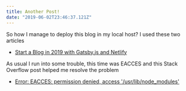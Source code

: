 ```yaml
---
title: Another Post!
date: "2019-06-02T23:46:37.121Z"
---
```


So how I manage to deploy this blog in my local host? I used these two articles

- [Start a Blog in 2019 with Gatsby.js and Netlify](https://daveceddia.com/start-blog-gatsby-netlify/)

As usual I run into some trouble, this time was EACCES and this Stack Overflow post helped me resolve the problem
- [Error: EACCES: permission denied, access '/usr/lib/node_modules'](https://stackoverflow.com/questions/46058546/error-eacces-permission-denied-access-usr-lib-node-modules)
